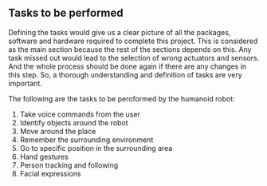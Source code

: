 ## Tasks to be performed
Defining the tasks would give us a clear picture of all the packages, software and hardware required to complete this project. This is considered as the main section because the rest of the sections depends on this. Any task missed out would lead to the selection of wrong actuators and sensors. And the whole process should be done again if there are any changes in this step. So, a thorough understanding and definition of tasks are very important.

The following are the tasks to be peroformed by the humanoid robot:

 1. Take voice commands from the user
 2. Identify objects around the robot
 3. Move around the place
 4. Remember the surrounding environment
 5. Go to specific position in the surrounding area
 6. Hand gestures
 7. Person tracking and following 
 8. Facial expressions
<!--stackedit_data:
eyJoaXN0b3J5IjpbLTczMjAxNjA5NywtNjE2OTcwOTUzLDE5Mj
Q4NzcxNjcsMjE4MDY3NTIyXX0=
-->